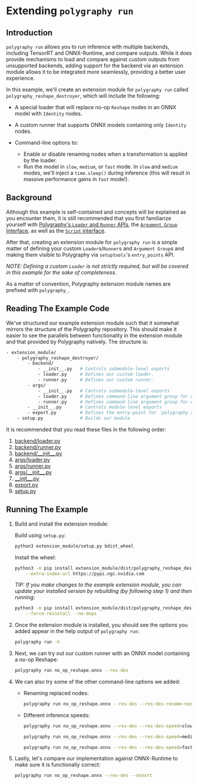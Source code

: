 # Extending `polygraphy run`

## Introduction

`polygraphy run` allows you to run inference with multiple backends, including TensorRT and ONNX-Runtime, and compare outputs.
While it does provide mechanisms to load and compare against custom outputs from unsupported backends,
adding support for the backend via an extension module allows it to be integrated more seamlessly,
providing a better user experience.

In this example, we'll create an extension module for `polygraphy run` called `polygraphy_reshape_destroyer`,
which will include the following:

- A special loader that will replace no-op `Reshape` nodes in an ONNX model with `Identity` nodes.

- A custom runner that supports ONNX models containing only `Identity` nodes.

- Command-line options to:
    - Enable or disable renaming nodes when a transformation is applied by the loader.
    - Run the model in `slow`, `medium`, or `fast` mode.
        In `slow` and `medium` modes, we'll inject a `time.sleep()` during inference
        (this will result in massive performance gains in `fast` mode!).

## Background

Although this example is self-contained and concepts will be explained as you encounter them, it is still
recommended that you first familiarize yourself with
[Polygraphy's `Loader` and `Runner` APIs](../../../polygraphy/README.md),
the [`Argument Group` Interface](../../../polygraphy/tools/args/README.md),
as well as the [`Script` interface](../../../polygraphy/tools/script.py).

After that, creating an extension module for `polygraphy run` is a simple matter of defining your
custom `Loader`s/`Runner`s and `Argument Group`s and making them visible to Polygraphy via
`setuptools`'s `entry_points` API.

*NOTE: Defining a custom `Loader` is not strictly required, but will be covered in this example for the sake of completeness.*

As a matter of convention, Polygraphy extension module names are prefixed with `polygraphy_`.

## Reading The Example Code

We've structured our example extension module such that it somewhat mirrors the structure of the Polygraphy repository.
This should make it easier to see the parallels between functionality in the extension module and that provided by Polygraphy natively.
The structure is:
<!-- Polygraphy Test: Ignore Start -->
```bash
- extension_module/
    - polygraphy_reshape_destroyer/
        - backend/
            - __init__.py   # Controls submodule-level exports
            - loader.py     # Defines our custom loader.
            - runner.py     # Defines our custom runner.
        - args/
            - __init__.py   # Controls submodule-level exports
            - loader.py     # Defines command-line argument group for our custom loader.
            - runner.py     # Defines command-line argument group for our custom runner.
        - __init__.py       # Controls module-level exports
        - export.py         # Defines the entry-point for `polygraphy run`.
    - setup.py              # Builds our module
```
<!-- Polygraphy Test: Ignore End -->

It is recommended that you read these files in the following order:

1. [backend/loader.py](./extension_module/polygraphy_reshape_destroyer/backend/loader.py)
2. [backend/runner.py](./extension_module/polygraphy_reshape_destroyer/backend/runner.py)
3. [backend/\_\_init\_\_.py](./extension_module/polygraphy_reshape_destroyer/backend/__init__.py)
4. [args/loader.py](./extension_module/polygraphy_reshape_destroyer/args/loader.py)
5. [args/runner.py](./extension_module/polygraphy_reshape_destroyer/args/runner.py)
6. [args/\_\_init\_\_.py](./extension_module/polygraphy_reshape_destroyer/args/__init__.py)
7. [\_\_init\_\_.py](./extension_module/polygraphy_reshape_destroyer/__init__.py)
8. [export.py](./extension_module/polygraphy_reshape_destroyer/export.py)
9. [setup.py](./extension_module/setup.py)


## Running The Example

1. Build and install the extension module:

    Build using `setup.py`:

    ```bash
    python3 extension_module/setup.py bdist_wheel
    ```

    Install the wheel:

    <!-- Polygraphy Test
        *NOTE: For tests, this is required to work around compatibility*
            *breakages in more recent versions of these packages*
        ```bash
        python3 -m pip install protobuf==3.19.4 onnx==1.10.0 numpy<=1.23.0
        ```
     Polygraphy Test -->

    ```bash
    python3 -m pip install extension_module/dist/polygraphy_reshape_destroyer-0.0.1-py3-none-any.whl \
        --extra-index-url https://pypi.ngc.nvidia.com
    ```

    *TIP: If you make changes to the example extension module, you can update your installed version by*
    *rebuilding (by following step 1) and then running:*

    ```bash
    python3 -m pip install extension_module/dist/polygraphy_reshape_destroyer-0.0.1-py3-none-any.whl \
        --force-reinstall --no-deps
    ```

2. Once the extension module is installed, you should see the options you added appear in the help output
    of `polygraphy run`:

    ```bash
    polygraphy run -h
    ```

3. Next, we can try out our custom runner with an ONNX model containing a no-op Reshape:

    ```bash
    polygraphy run no_op_reshape.onnx --res-des
    ```

4. We can also try some of the other command-line options we added:

    - Renaming replaced nodes:

        ```bash
        polygraphy run no_op_reshape.onnx --res-des --res-des-rename-nodes
        ```

    - Different inference speeds:

        ```bash
        polygraphy run no_op_reshape.onnx --res-des --res-des-speed=slow
        ```

        ```bash
        polygraphy run no_op_reshape.onnx --res-des --res-des-speed=medium
        ```

        ```bash
        polygraphy run no_op_reshape.onnx --res-des --res-des-speed=fast
        ```

5. Lastly, let's compare our implementation against ONNX-Runtime to make sure it is functionally correct:

    ```bash
    polygraphy run no_op_reshape.onnx --res-des --onnxrt
    ```
